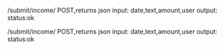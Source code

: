 /submit/income/
  POST,returns json
  input: date,text,amount,user
  output: status:ok

/submit/income/
  POST,returns json
  input: date,text,amount,user
  output: status:ok
